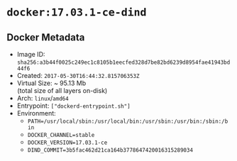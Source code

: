 # `docker:17.03.1-ce-dind`

## Docker Metadata

- Image ID: `sha256:a3b44f0025c249ec1c8105b1eecfed328d7be82bd6239d8954fae41943bd44f6`
- Created: `2017-05-30T16:44:32.815706353Z`
- Virtual Size: ~ 95.13 Mb  
  (total size of all layers on-disk)
- Arch: `linux`/`amd64`
- Entrypoint: `["dockerd-entrypoint.sh"]`
- Environment:
  - `PATH=/usr/local/sbin:/usr/local/bin:/usr/sbin:/usr/bin:/sbin:/bin`
  - `DOCKER_CHANNEL=stable`
  - `DOCKER_VERSION=17.03.1-ce`
  - `DIND_COMMIT=3b5fac462d21ca164b3778647420016315289034`
